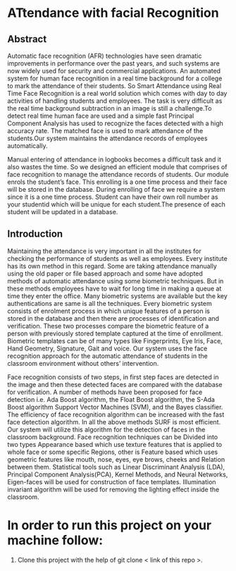 # ATtendance with facial Recognition 

## Abstract
Automatic face recognition (AFR) technologies have seen dramatic improvements in performance over the past years, and such systems are now widely used for security and commercial applications. An automated system for human face recognition in a real time background for a college to mark the attendance of their students. So Smart Attendance using Real Time Face Recognition is a real world solution which comes with day to day activities of handling students and employees. The task is very difficult as the real time background subtraction in an image is still a challenge.To detect real time human face are used and a simple fast Principal Component Analysis has used to recognize the faces detected with a high accuracy rate. The matched face is used to mark attendance of the students.Our system maintains the attendance records of employees automatically.

Manual entering of attendance in logbooks becomes a difficult task and it also wastes the time. So we designed an efficient module that comprises of face recognition to manage the attendance records of students. Our module enrols the student’s face. This enrolling is a one time process and their face will be stored in the database. During enrolling of face we require a system since it is a one time process. Student can have their own roll number as your studentid which will be unique for each student.The presence of each student will be updated in a database.

## Introduction
Maintaining the attendance is very important in all the institutes for checking the performance of students as well as employees. Every institute has its own method in this regard. Some are taking attendance manually using the old paper or file based approach and some have adopted methods of automatic attendance using some biometric techniques. But in these methods employees have to wait for long time in making a queue at time they enter the office. Many biometric systems are available but the key authentications are same is all the techniques. Every biometric system consists of enrolment process in which unique features of a person is stored in the database and then there are processes of identification and verification. These two processes compare the biometric feature of a person with previously stored template captured at the time of enrollment. Biometric templates can be of many types like Fingerprints, Eye Iris, Face, Hand Geometry, Signature, Gait and voice. Our system uses the face recognition approach for the automatic attendance of students in the classroom environment without others’ intervention. 

Face recognition consists of two steps, in first step faces are detected in the image and then these detected faces are compared with the database for verification. A number of methods have been proposed for face detection i.e. Ada Boost algorithm, the Float Boost algorithm, the S-Ada Boost algorithm Support Vector Machines (SVM), and the Bayes classifier. The efficiency of face recognition algorithm can be increased with the fast face detection algorithm. In all the above methods SURF is most efficient. Our system will utilize this algorithm for the detection of faces in the classroom background. Face recognition techniques can be Divided into two types Appearance based which use texture features that is applied to whole face or some specific Regions, other is Feature based which uses geometric features like mouth, nose, eyes, eye brows, cheeks and Relation between them. Statistical tools such as Linear Discriminant Analysis (LDA), Principal Component Analysis(PCA), Kernel Methods, and Neural Networks, Eigen-faces will be used for construction of face templates. Illumination invariant algorithm will be used  for removing the lighting effect inside the classroom.



# In order to run this project on your machine follow: 
1. Clone this project with the help of git clone < link of this repo >.
